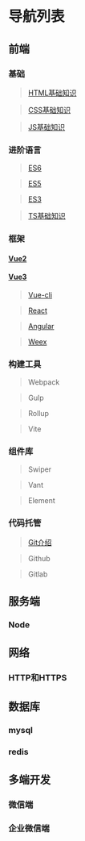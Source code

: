 

# 导航列表

## 前端

### 基础

> [HTML基础知识](/docs/base/html)

> [CSS基础知识](/docs/base/css)

> [JS基础知识](/docs/base/js)

### 进阶语言

> [ES6](/docs/base/es6)

> [ES5](/docs/base/es5)

> [ES3](/docs/base/es3)

> [TS基础知识](/docs/base/ts)

### 框架

#### [Vue2](/docs/vue2)

#### [Vue3](/docs/vue3)

> [Vue-cli](/docs/frame/vue-cli)

> [React](/docs/frame/react)

> [Angular](/docs/frame/angular)

> [Weex](/docs/frame/weex)

### 构建工具

> Webpack

> Gulp

> Rollup

> Vite

### 组件库

> Swiper

> Vant

> Element


### 代码托管

> [Git介绍](/docs/build/git/index)

> Github

> Gitlab


## 服务端

### Node

## 网络

### HTTP和HTTPS

## 数据库

### mysql

### redis

## 多端开发

### 微信端

### 企业微信端


